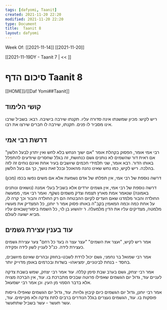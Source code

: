 ```yaml
---
tags: [dafyomi, Taanit] 
created: 2021-11-20 22:20
modified: 2021-11-20 22:20
type: Document
title:  Taanit 8
layout: dafyomi
---
```

Week Of: [[2021-11-14]]
[[2021-11-20]]

[[2021-11-19DY - Taanit 7 | << ]] 

# סיכום הדף  Taanit 8

[[HOME]]/[[Daf Yomi##Taanit]]

## קושי הלימוד
ריש לקיש: מכיון שמשנתו אינה סדורה עליו. תקנתו שירבה בישיבה.
רבא: בשביל שרבו אינו מסביר לו פנים. תקנתו, שירבה לו חברים שירצו את רבו.
## דרשת רבי אמי
רבי אמי אומר, הפסוק בקהלת אומר "אם ישוך הנחש בלא לחש ואין יתרון לבעל הלשון" אם ראית דור שהשמים לא נותנים גשם כנחושת, זה בגלל שחסרים שיודעים להתפלל באותו הדור.
רבא אומר, שני תלמידי חכמים שיושבים בעיר אחת ואינם נוחים זה לזה בהלכה.
ריש לקיש, כמו נחש שאינו נהנה מהאוכל ובכל זאת נושך, כך גם בעל הלשון.

דרשה נוספת של רבי אמי, אין תפלתו של אדם נשמעת אלא אם משים נפשו בכפו (מכון) 

דרשה נוספת של רבי אמי, אין גשמים יורדים אלא בשביל בעלי אמנה (נושאים ונותנים באמונה) שנאמר אמת מארץ תצמח וצדק משמים נשקף.
ואמר רבי אמי, ממעשה החולדה והבור מלמדנו שאם העדים לקיום ההבטחה הם רק החולדה והבור וכך קרה לו, על אחת כמה וכמה המאמין בקב"ה
באותו פסוק אמר ר יוחנן, כל המצדיק את מעשיו מלמטה, מצדיקים עליו את הדין מלמעלה.
ר יהושוע בן לוי, כל השמח ביסוריןשבאים עליו מביא ישועה לעולם.

## עוד בענין עצירת גשמים
אמר ריש לקיש, "ועצר את השמים" "עצר עצר ה בעד כל רחם" צער עצירת גשמים כעצירת לידה. 
כנ"ל לעניין לשון לידה ופקידה. 

אמר רבי שמואל בר נחמני, גשם יכול לרדת לשבט-בחוזק ובהרים שאינם מיושבים, בחסד - בנחת לבינוניים, ימציאהו- בשדות ובכרמים באופן מדוייק יותר. 

אמר רבי יצחק, גשם בערב שבת סימן קללה.
עוד אמר רבי יצחק, שמש בשבת צדקה לעניים
עוד, גדול יום הגשמים שאפילו פרוטה שבכיס מתברכת בו.
עוד, אין הברכה מצויה אלא בדבר הסמוי מן העין. וכן אמר רבי ישמעאל.

אמר רבי יוחנן, גדול יום הגשמים כיום קיבוץ גלויות.
עוד, גדול יום הגשמים שאפילו גייסות פוסקות בו.
עוד, הגשמים נעצרים בגלל הנודרים ברבים לתת צדקה ולא מקיימים.
עוד, עשר תעשר - עשר בשביל שתתעשר.
